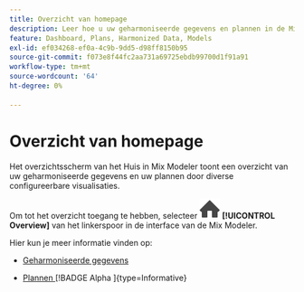 ```yaml
---
title: Overzicht van homepage
description: Leer hoe u uw geharmoniseerde gegevens en plannen in de Mix Modeler kunt bekijken.
feature: Dashboard, Plans, Harmonized Data, Models
exl-id: ef034268-ef0a-4c9b-9dd5-d98ff8150b95
source-git-commit: f073e8f44fc2aa731a69725ebdb99700d1f91a91
workflow-type: tm+mt
source-wordcount: '64'
ht-degree: 0%

---
```


# Overzicht van homepage


Het overzichtsscherm van het Huis in Mix Modeler toont een overzicht van uw geharmoniseerde gegevens en uw plannen door diverse configureerbare visualisaties.

Om tot het overzicht toegang te hebben, selecteer ![ Huis ](/help/assets/icons/Home.svg) **[!UICONTROL Overview]** van het linkerspoor in de interface van de Mix Modeler.

Hier kun je meer informatie vinden op:

* [Geharmoniseerde gegevens](harmonized-data.md)

* [ Plannen ](plans.md) [!BADGE  Alpha ]{type=Informative}
